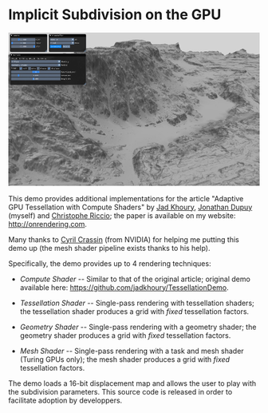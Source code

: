 # Implicit Subdivision on the GPU

![alt text](preview.png "Preview")

This demo provides additional implementations for the article 
"Adaptive GPU Tessellation with Compute Shaders" by 
[Jad Khoury](https://github.com/jadkhoury), 
[Jonathan Dupuy](http://onrendering.com/) (myself) and 
[Christophe Riccio](https://github.com/g-truc); 
the paper is available on my website: <http://onrendering.com>.

Many thanks to [Cyril Crassin](https://twitter.com/Icare3D) (from NVIDIA) for 
helping me putting this demo up (the mesh shader pipeline exists thanks to 
his help). 

Specifically, the demo provides up to 4 rendering techniques:

* *Compute Shader* -- Similar to that of the original article; original demo available here: https://github.com/jadkhoury/TessellationDemo.

* *Tessellation Shader* -- Single-pass rendering with tessellation shaders; the tessellation shader produces a grid with *fixed* 
tessellation factors.

* *Geometry Shader* -- Single-pass rendering with a geometry shader; the geometry shader produces a grid with *fixed* 
tessellation factors.

* *Mesh Shader* -- Single-pass rendering with a task and mesh shader (Turing GPUs only); the mesh shader produces a grid 
with *fixed* tessellation factors. 

The demo loads a 16-bit displacement map and allows the user to play with the subdivision parameters.
This source code is released in order to facilitate adoption by developpers.


